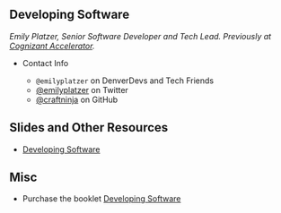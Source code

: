 ## Developing Software
_Emily Platzer, Senior Software Developer and Tech Lead. Previously at [Cognizant Accelerator](https://www.cognizant.com/accelerator/launchpad)._

* Contact Info

    * `@emilyplatzer` on DenverDevs and Tech Friends
    * [@emilyplatzer](https://twitter.com/emilyplatzer) on Twitter
    * [@craftninja](https://github.com/craftninja) on GitHub

## Slides and Other Resources
* [Developing Software](https://docs.google.com/presentation/d/1BgUjbhINdcrR09HlEEM0_1ObTZ-_P56-Ltic2nnNvJw/edit?usp=sharing)

## Misc
* Purchase the booklet [Developing Software](http://www.herfluffymajesty.com/)
